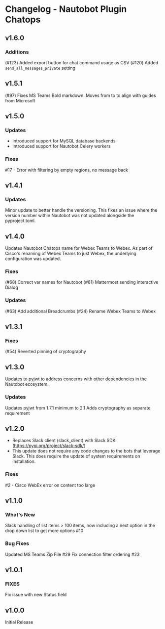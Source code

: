 # Changelog - Nautobot Plugin Chatops

## v1.6.0

### Additions

(#123) Added export button for chat command usage as CSV
(#120) Added `send_all_messages_private` setting

## v1.5.1

(#97) Fixes MS Teams Bold markdown. Moves from **<text>** to *<text>* to align with guides from Microsoft

## v1.5.0

### Updates

- Introduced support for MySQL database backends
- Introduced support for Nautobot Celery workers

### Fixes

#17 - Error with filtering by empty regions, no message back

## v1.4.1

### Updates

Minor update to better handle the versioning. This fixes an issue where the version number within Nautobot was not updated alongside the pyproject.toml.

## v1.4.0

Updates Nautobot Chatops name for Webex Teams to Webex. As part of Cisco's renaming of Webex Teams to just Webex, the underlying configuration was updated.

### Fixes

(#68) Correct var names for Nautobot
(#61) Mattermost sending interactive Dialog

### Updates

(#63) Add additional Breadcrumbs
(#24) Rename Webex Teams to Webex

## v1.3.1

### Fixes
(#54) Reverted pinning of cryptography

## v1.3.0

Updates to pyjwt to address concerns with other dependencies in the Nautobot ecosystem.

### Updates

Updates pyjwt from 1.7.1 minimum to 2.1
Adds cryptography as separate requirement

## v1.2.0

- Replaces Slack client (slack_client) with Slack SDK (https://pypi.org/project/slack-sdk/)
- This update does not require any code changes to the bots that leverage Slack. This does require the update of system requirements on installation.

### Fixes
#2 - Cisco WebEx error on content too large

## v1.1.0

### What's New

Slack handling of list items > 100 items, now including a next option in the drop down list to get more options #10

### Bug Fixes
Updated MS Teams Zip File #29
Fix connection filter ordering #23

## v1.0.1

### FIXES

Fix issue with new Status field

## v1.0.0

Initial Release
